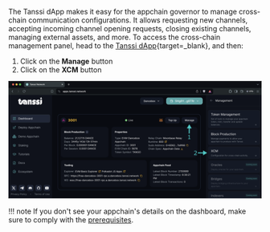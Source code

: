 The Tanssi dApp makes it easy for the appchain governor to manage cross-chain communication configurations. It allows requesting new channels, accepting incoming channel opening requests, closing existing channels, managing external assets, and more. To access the cross-chain management panel, head to the [Tanssi dApp](https://apps.tanssi.network/){target=\_blank}, and then: 

1. Click on the **Manage** button
2. Click on the **XCM** button

![Accessing the cross-chain management panel](/images/builders/manage/dapp/access-xcm-management-panel.webp)

!!! note
    If you don't see your appchain's details on the dashboard, make sure to comply with the [prerequisites](#checking-prerequisites).